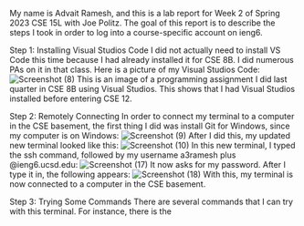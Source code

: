 My name is Advait Ramesh, and this is a lab report for Week 2 of Spring 2023 CSE 15L with Joe Politz. The goal of this report is to describe the steps I took in order to log into a course-specific account on ieng6.

Step 1: Installing Visual Studios Code
I did not actually need to install VS Code this time because I had already installed it for CSE 8B. I did numerous PAs on it in that class. Here is a picture of my Visual Studios Code:
![Screenshot (8)](https://user-images.githubusercontent.com/130017333/230753068-7fe3e8c9-1d6c-41b1-8e97-77aacc439653.png)
This is an image of a programming assignment I did last quarter in CSE 8B using Visual Studios. This shows that I had Visual Studios installed before entering CSE 12.

Step 2: Remotely Connecting
In order to connect my terminal to a computer in the CSE basement, the first thing I did was install Git for Windows, since my computer is on Windows:
![Screenshot (9)](https://user-images.githubusercontent.com/130017333/230795102-eeba056a-e7c6-4daa-8e1b-f6f59f1e268d.png)
After I did this, my updated new terminal looked like this:
![Screenshot (10)](https://user-images.githubusercontent.com/130017333/230795186-8015891d-5106-44ff-a0a0-746aaee5c05f.png)
In this new terminal, I typed the ssh command, followed by my username a3ramesh plus @ieng6.ucsd.edu:
![Screenshot (17)](https://user-images.githubusercontent.com/130017333/230795303-3b4382c3-7f2f-48f2-a7c4-0a4e526a1d8e.png)
It now asks for my password. After I type it in, the following appears:
![Screenshot (18)](https://user-images.githubusercontent.com/130017333/230795521-3a7cc055-893e-47fc-818c-4138269a8ac0.png)
With this, my terminal is now connected to a computer in the CSE basement. 

Step 3: Trying Some Commands
There are several commands that I can try with this terminal. For instance, there is the 



